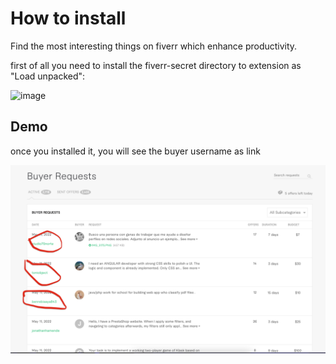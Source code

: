 # How to install

Find the most interesting things on fiverr which enhance productivity.

first of all you need to install the fiverr-secret directory to extension as "Load unpacked":

![image](./installation.gif)

## Demo

once you installed it, you will see the buyer username as link

![image](./demo.png)
